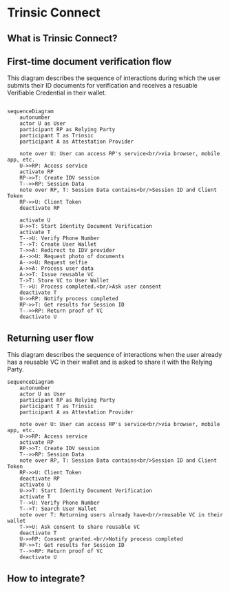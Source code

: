 # Trinsic Connect

## What is Trinsic Connect?

## First-time document verification flow

This diagram describes the sequence of interactions during which the user submits their ID documents for verification and receives a resuable Verifiable Credential in their wallet.

```mermaid

sequenceDiagram
    autonumber
    actor U as User
    participant RP as Relying Party
    participant T as Trinsic
    participant A as Attestation Provider

    note over U: User can access RP's service<br/>via browser, mobile app, etc.
    U->>RP: Access service
    activate RP
    RP->>T: Create IDV session
    T-->>RP: Session Data
    note over RP, T: Session Data contains<br/>Session ID and Client Token
    RP->>U: Client Token
    deactivate RP

    activate U
    U->>T: Start Identity Document Verification
    activate T
    T-->U: Verify Phone Number
    T-->T: Create User Wallet
    T->>A: Redirect to IDV provider
    A-->>U: Request photo of documents
    A-->>U: Request selfie
    A->>A: Process user data
    A->>T: Issue reusable VC
    T->T: Store VC to User Wallet
    T-->U: Process completed.<br/>Ask user consent
    deactivate T
    U->>RP: Notify process completed
    RP->>T: Get results for Session ID
    T-->>RP: Return proof of VC
    deactivate U

```

## Returning user flow

This diagram describes the sequence of interactions when the user already has a reusable VC in their wallet and is asked to share it with the Relying Party.

```mermaid
sequenceDiagram
    autonumber
    actor U as User
    participant RP as Relying Party
    participant T as Trinsic
    participant A as Attestation Provider

    note over U: User can access RP's service<br/>via browser, mobile app, etc.
    U->>RP: Access service
    activate RP
    RP->>T: Create IDV session
    T-->>RP: Session Data
    note over RP, T: Session Data contains<br/>Session ID and Client Token
    RP->>U: Client Token
    deactivate RP
    activate U
    U->>T: Start Identity Document Verification
    activate T
    T-->U: Verify Phone Number
    T-->T: Search User Wallet
    note over T: Returning users already have<br/>reusable VC in their wallet
    T->>U: Ask consent to share reusable VC
    deactivate T
    U->>RP: Consent granted.<br/>Notify process completed
    RP->>T: Get results for Session ID
    T-->>RP: Return proof of VC
    deactivate U

```

## How to integrate?
